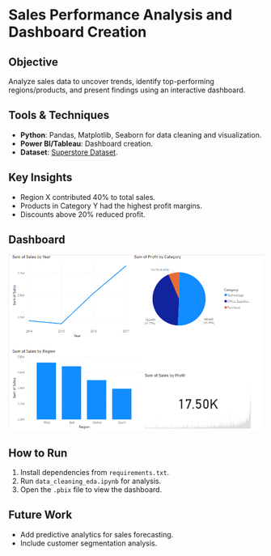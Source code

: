 # Sales Performance Analysis and Dashboard Creation

## Objective
Analyze sales data to uncover trends, identify top-performing regions/products, and present findings using an interactive dashboard.

## Tools & Techniques
- **Python**: Pandas, Matplotlib, Seaborn for data cleaning and visualization.
- **Power BI/Tableau**: Dashboard creation.
- **Dataset**: [Superstore Dataset]([link](https://www.kaggle.com/datasets/vivek468/superstore-dataset-final)).

## Key Insights
- Region X contributed 40% to total sales.
- Products in Category Y had the highest profit margins.
- Discounts above 20% reduced profit.

## Dashboard
![Dashboard Screenshot](dashboard_screenshot.png)

## How to Run
1. Install dependencies from `requirements.txt`.
2. Run `data_cleaning_eda.ipynb` for analysis.
3. Open the `.pbix` file to view the dashboard.

## Future Work
- Add predictive analytics for sales forecasting.
- Include customer segmentation analysis.
